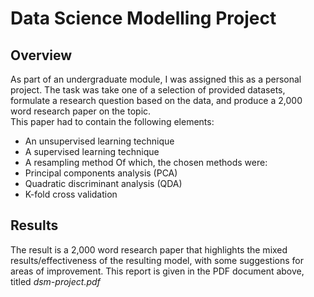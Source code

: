 # Data Science Modelling Project
## Overview
As part of an undergraduate module, I was assigned this as a personal project. The task was take one of a selection of provided datasets, formulate a research question based on the data, and produce a 2,000 word research paper on the topic.    
This paper had to contain the following elements:
* An unsupervised learning technique
* A supervised learning technique
* A resampling method
Of which, the chosen methods were:
* Principal components analysis (PCA)
* Quadratic discriminant analysis (QDA)
* K-fold cross validation

## Results
The result is a 2,000 word research paper that highlights the mixed results/effectiveness of the resulting model, with some suggestions for areas of improvement. This report is given in the PDF document above, titled *dsm-project.pdf*
